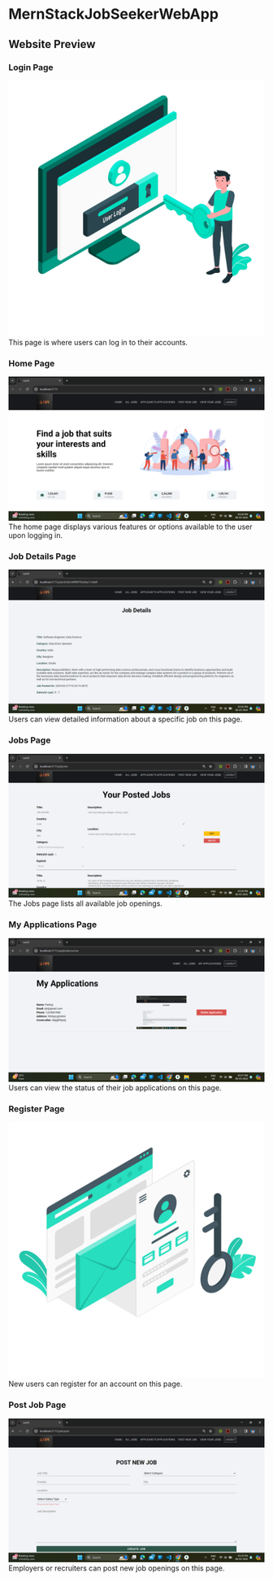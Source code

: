 # MernStackJobSeekerWebApp

## Website Preview

### Login Page
![Login Page](/frontend/public/login.png)
This page is where users can log in to their accounts.

### Home Page
![Home Page](/frontend/public/Home.png)
The home page displays various features or options available to the user upon logging in.

### Job Details Page
![Job Details Page](/frontend/public/JobDetails.png)
Users can view detailed information about a specific job on this page.

### Jobs Page
![Jobs Page](/frontend/public/Jobs.png)
The Jobs page lists all available job openings.

### My Applications Page
![My Applications Page](/frontend/public/MyApplications.png)
Users can view the status of their job applications on this page.

### Register Page
![Register Page](/frontend/public/register.png)
New users can register for an account on this page.

### Post Job Page
![Post Job Page](/frontend/public/PostJob.png)
Employers or recruiters can post new job openings on this page.
